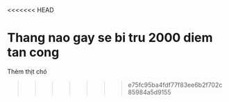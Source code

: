 <<<<<<< HEAD


Thang nao gay se bi tru 2000 diem tan cong
=======
Thèm thịt chó
>>>>>>> e75fc95ba4fdf77f83ee6b2f702c85984a5d9155
